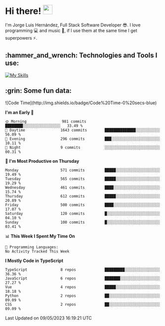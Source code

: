 <h1 align="left">
 <abc>
  <br>Hi there! <img src="https://user-images.githubusercontent.com/42378118/110234147-e3259600-7f4e-11eb-95be-0c4047144dea.gif" width="30"><br>
 </abc>
</h1>

I'm Jorge Luis Hernández, Full Stack Software Developer :sunglasses:. I love programming :computer: and music :musical_score:, if I use them at the same time I get superpowers :zap:. 


<h2 align="left">:hammer_and_wrench: Technologies and Tools I use:</h2>

[![My Skills](https://skillicons.dev/icons?i=js,ts,html,css,py,vue,react,next,nest,postgres,mysql)](https://skillicons.dev)

<h2 align="left">:grin: Some fun data:</h2>
<!--START_SECTION:waka-->
![Code Time](http://img.shields.io/badge/Code%20Time-0%20secs-blue)

**I'm an Early 🐤** 

```text
🌞 Morning                981 commits         ████████░░░░░░░░░░░░░░░░░   33.49 % 
🌆 Daytime                1643 commits        ██████████████░░░░░░░░░░░   56.09 % 
🌃 Evening                296 commits         ███░░░░░░░░░░░░░░░░░░░░░░   10.11 % 
🌙 Night                  9 commits           ░░░░░░░░░░░░░░░░░░░░░░░░░   00.31 % 
```
📅 **I'm Most Productive on Thursday** 

```text
Monday                   571 commits         █████░░░░░░░░░░░░░░░░░░░░   19.49 % 
Tuesday                  565 commits         █████░░░░░░░░░░░░░░░░░░░░   19.29 % 
Wednesday                461 commits         ████░░░░░░░░░░░░░░░░░░░░░   15.74 % 
Thursday                 612 commits         █████░░░░░░░░░░░░░░░░░░░░   20.89 % 
Friday                   500 commits         ████░░░░░░░░░░░░░░░░░░░░░   17.07 % 
Saturday                 120 commits         █░░░░░░░░░░░░░░░░░░░░░░░░   04.10 % 
Sunday                   100 commits         █░░░░░░░░░░░░░░░░░░░░░░░░   03.41 % 
```


📊 **This Week I Spent My Time On** 

```text
💬 Programming Languages: 
No Activity Tracked This Week
```

**I Mostly Code in TypeScript** 

```text
TypeScript               8 repos             █████████░░░░░░░░░░░░░░░░   36.36 % 
JavaScript               6 repos             ███████░░░░░░░░░░░░░░░░░░   27.27 % 
Vue                      4 repos             █████░░░░░░░░░░░░░░░░░░░░   18.18 % 
Python                   2 repos             ██░░░░░░░░░░░░░░░░░░░░░░░   09.09 % 
CSS                      2 repos             ██░░░░░░░░░░░░░░░░░░░░░░░   09.09 % 
```




 Last Updated on 09/05/2023 16:19:21 UTC
<!--END_SECTION:waka-->
